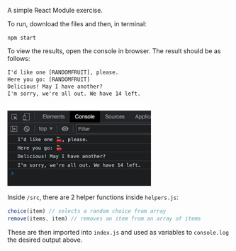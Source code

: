A simple React Module exercise.

To run, download the files and then, in terminal:
```shell
npm start
```

To view the results, open the console in browser. The result should be as follows:
```console
I'd like one [RANDOMFRUIT], please.
Here you go: [RANDOMFRUIT]
Delicious! May I have another?
I'm sorry, we're all out. We have 14 left.
```
![./_images/fruits.png](./_images/fruits.png)

Inside `/src`, there are 2 helper functions inside `helpers.js`:
```jsx
choice(item) // selects a random choice from array
remove(items, item) // removes an item from an array of items
```

These are then imported into `index.js` and used as variables to `console.log` the desired output above.
